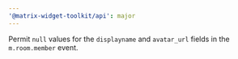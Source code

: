 ```yaml
---
'@matrix-widget-toolkit/api': major
---
```


Permit `null` values for the `displayname` and `avatar_url` fields in the `m.room.member` event.
